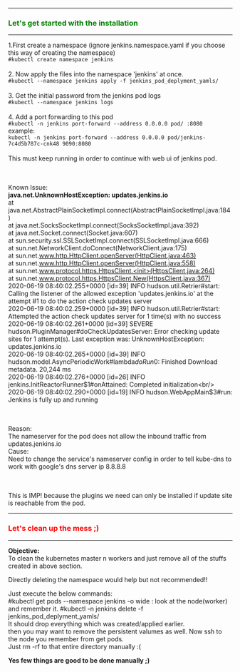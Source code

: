 <hr/>
<h3 style = 'color: green;'>Let's get started with the installation</h3>
<hr/>
1.First create a namespace (ignore jenkins.namespace.yaml if you choose this way of creating the namespace)<br/>
<code>#kubectl create namespace jenkins</code><br/>
<br/>
2. Now apply the files into the namespace 'jenkins' at once.<br/>
<code>#kubectl --namespace jenkins apply -f jenkins_pod_deplyment_yamls/</code><br/>
<br/>
3. Get the initial password from the jenkins pod logs<br/>
<code>#kubectl --namespace jenkins logs <jenkins_pod_name> </code><br/>
<br/>
4. Add a port forwarding to this pod<br/>
<code>#kubectl -n jenkins port-forward --address 0.0.0.0 pod/<jenkins_pod_name> <any free port>:8080</code><br/>
example:<br/>
 <code>kubectl -n jenkins port-forward --address 0.0.0.0 pod/jenkins-7c4d5b787c-cnk48 9090:8080</code><br/>
 <br/>
This must keep running in order to continue with web ui of jenkins pod.<br/>
<br/><br/>


Known Issue:<br/>
<b>java.net.UnknownHostException: updates.jenkins.io</b><br/>
        at java.net.AbstractPlainSocketImpl.connect(AbstractPlainSocketImpl.java:184)<br/>
        at java.net.SocksSocketImpl.connect(SocksSocketImpl.java:392)<br/>
        at java.net.Socket.connect(Socket.java:607)<br/>
        at sun.security.ssl.SSLSocketImpl.connect(SSLSocketImpl.java:666)<br/>
        at sun.net.NetworkClient.doConnect(NetworkClient.java:175)<br/>
        at sun.net.www.http.HttpClient.openServer(HttpClient.java:463)<br/>
        at sun.net.www.http.HttpClient.openServer(HttpClient.java:558)<br/>
        at sun.net.www.protocol.https.HttpsClient.<init>(HttpsClient.java:264)<br/>
        at sun.net.www.protocol.https.HttpsClient.New(HttpsClient.java:367)<br/>
2020-06-19 08:40:02.255+0000 [id=39]    INFO    hudson.util.Retrier#start: Calling the listener of the allowed exception 'updates.jenkins.io' at the attempt #1 to do the action check updates server<br/>
2020-06-19 08:40:02.259+0000 [id=39]    INFO    hudson.util.Retrier#start: Attempted the action check updates server for 1 time(s) with no success<br/>
2020-06-19 08:40:02.261+0000 [id=39]    SEVERE  hudson.PluginManager#doCheckUpdatesServer: Error checking update sites for 1 attempt(s). Last exception was: UnknownHostException: updates.jenkins.io<br/>
2020-06-19 08:40:02.265+0000 [id=39]    INFO    hudson.model.AsyncPeriodicWork#lambda$doRun$0: Finished Download metadata. 20,244 ms<br/>
2020-06-19 08:40:02.276+0000 [id=26]    INFO    jenkins.InitReactorRunner$1#onAttained: Completed initialization<br/>
2020-06-19 08:40:02.290+0000 [id=19]    INFO    hudson.WebAppMain$3#run: Jenkins is fully up and running<br/>
<br/>
<br/>

Reason:<br/>
The nameserver for the pod does not allow the inbound traffic from updates.jenkins.io<br/>
Cause:<br/>
Need to change the service's nameserver config in order to tell kube-dns to work with google's dns server ip 8.8.8.8<br/>

<br/><br/>
This is IMP! because the plugins we need can only be installed if update site is reachable from the pod.<br/>

<hr/>

<h3 style='color:red;'>Let's clean up the mess ;)</h3>
<hr/>
<b>Objective:</b><br/>
To clean the kubernetes master n workers and just remove all of the stuffs created in above section.<br/>

Directly deleting the namespace would help but not recommended!! <br/>

Just execute the below commands:<br/>
#kubectl get pods --namespace jenkins -o wide : look at the node(worker) and remember it.
#kubectl -n jenkins delete -f jenkins_pod_deplyment_yamls/<br/>
It should drop everything which was created/applied earlier.<br/>
then you may want to remove the persistent valumes as well. Now ssh to the node you remember from get pods.<br/>
Just rm -rf to that entire directory manually :(  <br/>

<b>Yes few things are good to be done manually ;)</b>


